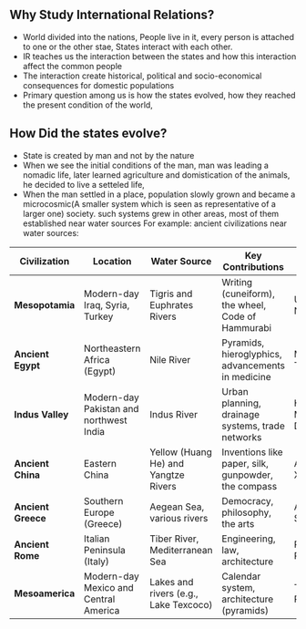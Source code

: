 ## Why Study International Relations?

- World divided into the nations, People live in it, every person is attached to one or the other stae, States interact with each other.
- IR teaches us the interaction between the states and how this interaction affect the common people
- The interaction create historical, political and socio-economical consequences for domestic populations
- Primary question among us is how the states evolved, how they reached the present condition of the world, 

## How Did the states evolve?

- State is created by man and not by the nature
- When we see the initial conditions of the man, man was leading a nomadic life, later learned agriculture and domistication of the animals, he decided to live a setteled life, 
- When the man settled in a place, population slowly grown and became a microcosmic(A smaller system which is seen as representative of a larger one) society. such systems grew in other areas, most of them established near water sources
For example:
ancient civilizations near water sources:

| **Civilization**| **Location**| **Water Source**| **Key Contributions**| **Notable Cities**|
|-----------------------|---------------------------------------------|-----------------------------------|------------------------------------------------------|---------------------------|
| **Mesopotamia**  | Modern-day Iraq, Syria, Turkey    | Tigris and Euphrates Rivers  | Writing (cuneiform), the wheel, Code of Hammurabi    | Ur, Babylon, Nineveh  |
| **Ancient Egypt**| Northeastern Africa (Egypt)  | Nile River    | Pyramids, hieroglyphics, advancements in medicine    | Memphis, Thebes  |
| **Indus Valley** | Modern-day Pakistan and northwest India| Indus River   | Urban planning, drainage systems, trade networks| Harappa, Mohenjo-Daro |
| **Ancient China**| Eastern China | Yellow (Huang He) and Yangtze Rivers | Inventions like paper, silk, gunpowder, the compass  | Anyang, Xi’an    |
| **Ancient Greece**    | Southern Europe (Greece)| Aegean Sea, various rivers    | Democracy, philosophy, the arts  | Athens, Sparta   |
| **Ancient Rome** | Italian Peninsula (Italy)    | Tiber River, Mediterranean Sea| Engineering, law, architecture   | Rome, Pompeii    |
| **Mesoamerica**  | Modern-day Mexico and Central America  | Lakes and rivers (e.g., Lake Texcoco) | Calendar system, architecture (pyramids)  | Tenochtitlan, Palenque|

